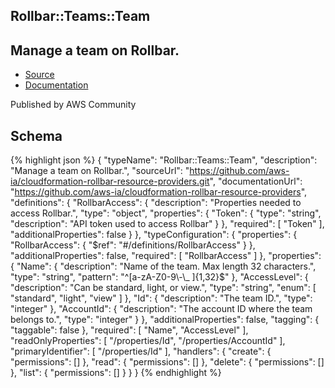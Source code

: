 
## Rollbar::Teams::Team

## Manage a team on Rollbar.

- [Source](https:&#x2F;&#x2F;github.com&#x2F;aws-ia&#x2F;cloudformation-rollbar-resource-providers.git) 
- [Documentation]()

Published by AWS Community

## Schema
{% highlight json %}
{
    "typeName": "Rollbar::Teams::Team",
    "description": "Manage a team on Rollbar.",
    "sourceUrl": "https://github.com/aws-ia/cloudformation-rollbar-resource-providers.git",
    "documentationUrl": "https://github.com/aws-ia/cloudformation-rollbar-resource-providers",
    "definitions": {
        "RollbarAccess": {
            "description": "Properties needed to access Rollbar.",
            "type": "object",
            "properties": {
                "Token": {
                    "type": "string",
                    "description": "API token used to access Rollbar"
                }
            },
            "required": [
                "Token"
            ],
            "additionalProperties": false
        }
    },
    "typeConfiguration": {
        "properties": {
            "RollbarAccess": {
                "$ref": "#/definitions/RollbarAccess"
            }
        },
        "additionalProperties": false,
        "required": [
            "RollbarAccess"
        ]
    },
    "properties": {
        "Name": {
            "description": "Name of the team. Max length 32 characters.",
            "type": "string",
            "pattern": "^[a-zA-Z0-9\\-\\_ ]{1,32}$"
        },
        "AccessLevel": {
            "description": "Can be standard, light, or view.",
            "type": "string",
            "enum": [
                "standard",
                "light",
                "view"
            ]
        },
        "Id": {
            "description": "The team ID.",
            "type": "integer"
        },
        "AccountId": {
            "description": "The account ID where the team belongs to.",
            "type": "integer"
        }
    },
    "additionalProperties": false,
    "tagging": {
        "taggable": false
    },
    "required": [
        "Name",
        "AccessLevel"
    ],
    "readOnlyProperties": [
        "/properties/Id",
        "/properties/AccountId"
    ],
    "primaryIdentifier": [
        "/properties/Id"
    ],
    "handlers": {
        "create": {
            "permissions": []
        },
        "read": {
            "permissions": []
        },
        "delete": {
            "permissions": []
        },
        "list": {
            "permissions": []
        }
    }
}
{% endhighlight %}
